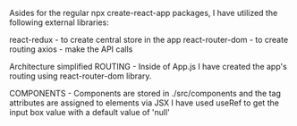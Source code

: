 Asides for the regular npx create-react-app packages, I have utilized the following external libraries:

react-redux - to create central store in the app
react-router-dom - to create routing
axios - make the API calls




Architecture simplified
ROUTING - Inside of App.js I have created the app's routing using react-router-dom library.

COMPONENTS - Components are stored in ./src/components and the tag attributes are assigned to elements via JSX
I have used useRef to get the input box value with a default value of 'null'